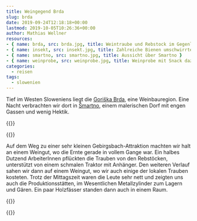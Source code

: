 ```yaml
---
title: Weingegend Brda
slug: brda
date: 2019-09-24T12:18:18+00:00
lastmod: 2019-10-05T10:26:36+00:00
author: Mathias Wellner
resources: 
- { name: brda, src: brda.jpg, title: Weintraube und Rebstock im Gegenlich }
- { name: insekt, src: insekt.jpg, title: Zahlreiche Bienen umschwirrten den Aussichtsturm }
- { name: smartno, src: smartno.jpg, title: Aussicht über Smartno }
- { name: weinprobe, src: weinprobe.jpg, title: Weinprobe mit Snack dazu }
categories:
  - reisen
tags:
  - slowenien
---
```

Tief im Westen Sloweniens liegt die [Goriška Brda](https://www.brda.si/deu/), eine Weinbauregion. Eine Nacht verbrachten wir dort in [Šmartno](https://www.brda.si/begriffe/von_einem_dorf_zum_anderen/2012012809325275/), einem malerischen Dorf mit engen Gassen und wenig Hektik. 
<!--more-->

{{<responsive-image name="smartno">}}

{{<responsive-image name="brda">}}

Auf dem Weg zu einer sehr kleinen Gebirgsbach-Attraktion machten wir halt an einem Weingut, wo die Ernte gerade in vollem Gange war. Ein halbes Dutzend ArbeiterInnen pflückten die Trauben von den Rebstöcken, unterstützt von einem schmalen Traktor mit Anhänger. Den weiteren Verlauf sahen wir dann auf einem Weingut, wo wir auch einige der lokalen Trauben kosteten. Trotz der Mittagszeit waren die Leute sehr nett und zeigten uns auch die Produktionsstätten, im Wesentlichen Metallzylinder zum Lagern und Gären. Ein paar Holzfässer standen dann auch in einem Raum.

{{<responsive-image name="weinprobe">}}

{{<responsive-image name="insekt">}}




